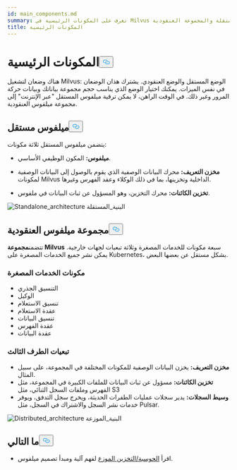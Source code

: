 ```yaml
---
id: main_components.md
summary: تعرف على المكونات الرئيسية في Milvus المستقلة والمجموعة العنقودية.
title: المكونات الرئيسية
---
```

<h1 id="Main-Components" class="common-anchor-header">المكونات الرئيسية<button data-href="#Main-Components" class="anchor-icon" translate="no">
      <svg translate="no"
        aria-hidden="true"
        focusable="false"
        height="20"
        version="1.1"
        viewBox="0 0 16 16"
        width="16"
      >
        <path
          fill="#0092E4"
          fill-rule="evenodd"
          d="M4 9h1v1H4c-1.5 0-3-1.69-3-3.5S2.55 3 4 3h4c1.45 0 3 1.69 3 3.5 0 1.41-.91 2.72-2 3.25V8.59c.58-.45 1-1.27 1-2.09C10 5.22 8.98 4 8 4H4c-.98 0-2 1.22-2 2.5S3 9 4 9zm9-3h-1v1h1c1 0 2 1.22 2 2.5S13.98 12 13 12H9c-.98 0-2-1.22-2-2.5 0-.83.42-1.64 1-2.09V6.25c-1.09.53-2 1.84-2 3.25C6 11.31 7.55 13 9 13h4c1.45 0 3-1.69 3-3.5S14.5 6 13 6z"
        ></path>
      </svg>
    </button></h1><p>هناك وضعان لتشغيل Milvus: الوضع المستقل والوضع العنقودي. يشترك هذان الوضعان في نفس الميزات. يمكنك اختيار الوضع الذي يناسب حجم مجموعة بياناتك وبيانات حركة المرور وغير ذلك. في الوقت الراهن، لا يمكن ترقية ميلفوس المستقل "عبر الإنترنت" إلى مجموعة ميلفوس العنقودية.</p>
<h2 id="Milvus-standalone" class="common-anchor-header">ميلفوس مستقل<button data-href="#Milvus-standalone" class="anchor-icon" translate="no">
      <svg translate="no"
        aria-hidden="true"
        focusable="false"
        height="20"
        version="1.1"
        viewBox="0 0 16 16"
        width="16"
      >
        <path
          fill="#0092E4"
          fill-rule="evenodd"
          d="M4 9h1v1H4c-1.5 0-3-1.69-3-3.5S2.55 3 4 3h4c1.45 0 3 1.69 3 3.5 0 1.41-.91 2.72-2 3.25V8.59c.58-.45 1-1.27 1-2.09C10 5.22 8.98 4 8 4H4c-.98 0-2 1.22-2 2.5S3 9 4 9zm9-3h-1v1h1c1 0 2 1.22 2 2.5S13.98 12 13 12H9c-.98 0-2-1.22-2-2.5 0-.83.42-1.64 1-2.09V6.25c-1.09.53-2 1.84-2 3.25C6 11.31 7.55 13 9 13h4c1.45 0 3-1.69 3-3.5S14.5 6 13 6z"
        ></path>
      </svg>
    </button></h2><p>يتضمن ميلفوس المستقل ثلاثة مكونات:</p>
<ul>
<li><p><strong>ميلفوس:</strong> المكون الوظيفي الأساسي.</p></li>
<li><p><strong>مخزن التعريف:</strong> محرك البيانات الوصفية الذي يقوم بالوصول إلى البيانات الوصفية لمكونات Milvus الداخلية وتخزينها، بما في ذلك الوكلاء وعقد الفهرس وغيرها.</p></li>
<li><p><strong>تخزين الكائنات:</strong> محرك التخزين، وهو المسؤول عن ثبات البيانات في ملفوس.</p></li>
</ul>
<p>
  
   <span class="img-wrapper"> <img translate="no" src="/docs/v2.6.x/assets/standalone_architecture.jpg" alt="Standalone_architecture" class="doc-image" id="standalone_architecture" />
   </span> <span class="img-wrapper"> <span>البنية_المستقلة</span> </span></p>
<h2 id="Milvus-cluster" class="common-anchor-header">مجموعة ميلفوس العنقودية<button data-href="#Milvus-cluster" class="anchor-icon" translate="no">
      <svg translate="no"
        aria-hidden="true"
        focusable="false"
        height="20"
        version="1.1"
        viewBox="0 0 16 16"
        width="16"
      >
        <path
          fill="#0092E4"
          fill-rule="evenodd"
          d="M4 9h1v1H4c-1.5 0-3-1.69-3-3.5S2.55 3 4 3h4c1.45 0 3 1.69 3 3.5 0 1.41-.91 2.72-2 3.25V8.59c.58-.45 1-1.27 1-2.09C10 5.22 8.98 4 8 4H4c-.98 0-2 1.22-2 2.5S3 9 4 9zm9-3h-1v1h1c1 0 2 1.22 2 2.5S13.98 12 13 12H9c-.98 0-2-1.22-2-2.5 0-.83.42-1.64 1-2.09V6.25c-1.09.53-2 1.84-2 3.25C6 11.31 7.55 13 9 13h4c1.45 0 3-1.69 3-3.5S14.5 6 13 6z"
        ></path>
      </svg>
    </button></h2><p>تتضمن<strong>مجموعة Milvus</strong> سبعة مكونات للخدمات المصغرة وثلاثة تبعيات لجهات خارجية. يمكن نشر جميع الخدمات المصغرة على Kubernetes، بشكل مستقل عن بعضها البعض.</p>
<h3 id="Microservice-components" class="common-anchor-header">مكونات الخدمات المصغرة</h3><ul>
<li>التنسيق الجذري</li>
<li>الوكيل</li>
<li>تنسيق الاستعلام</li>
<li>عقدة الاستعلام</li>
<li>تنسيق البيانات</li>
<li>عقدة الفهرس</li>
<li>عقدة البيانات</li>
</ul>
<h3 id="Third-party-dependencies" class="common-anchor-header">تبعيات الطرف الثالث</h3><ul>
<li><strong>مخزن التعريف:</strong> يخزن البيانات الوصفية للمكونات المختلفة في المجموعة، على سبيل المثال.</li>
<li><strong>تخزين الكائنات:</strong> مسؤول عن ثبات البيانات للملفات الكبيرة في المجموعة، مثل الفهرس وملفات السجل الثنائي، مثل S3</li>
<li><strong>وسيط السجلات:</strong> يدير سجلات عمليات الطفرات الحديثة، ويخرج سجل التدفق، ويوفر خدمات نشر السجل والاشتراك في السجل، مثل Pulsar.</li>
</ul>
<p>
  
   <span class="img-wrapper"> <img translate="no" src="/docs/v2.6.x/assets/distributed_architecture.jpg" alt="Distributed_architecture" class="doc-image" id="distributed_architecture" />
   </span> <span class="img-wrapper"> <span>البنية_الموزعة</span> </span></p>
<h2 id="Whats-next" class="common-anchor-header">ما التالي<button data-href="#Whats-next" class="anchor-icon" translate="no">
      <svg translate="no"
        aria-hidden="true"
        focusable="false"
        height="20"
        version="1.1"
        viewBox="0 0 16 16"
        width="16"
      >
        <path
          fill="#0092E4"
          fill-rule="evenodd"
          d="M4 9h1v1H4c-1.5 0-3-1.69-3-3.5S2.55 3 4 3h4c1.45 0 3 1.69 3 3.5 0 1.41-.91 2.72-2 3.25V8.59c.58-.45 1-1.27 1-2.09C10 5.22 8.98 4 8 4H4c-.98 0-2 1.22-2 2.5S3 9 4 9zm9-3h-1v1h1c1 0 2 1.22 2 2.5S13.98 12 13 12H9c-.98 0-2-1.22-2-2.5 0-.83.42-1.64 1-2.09V6.25c-1.09.53-2 1.84-2 3.25C6 11.31 7.55 13 9 13h4c1.45 0 3-1.69 3-3.5S14.5 6 13 6z"
        ></path>
      </svg>
    </button></h2><ul>
<li>اقرأ <a href="/docs/ar/four_layers.md">الحوسبة/التخزين الموزع</a> لفهم آلية ومبدأ تصميم ميلفوس.</li>
</ul>
